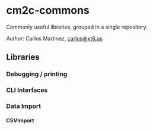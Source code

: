 # cm2c-commons
Commonly useful libraries, grouped in a single repository.

*Author*: Carlos Martinez, carlos@xt6.us

## Libraries

### Debugging / printing

### CLI Interfaces

### Data Import

#### CSVImport
